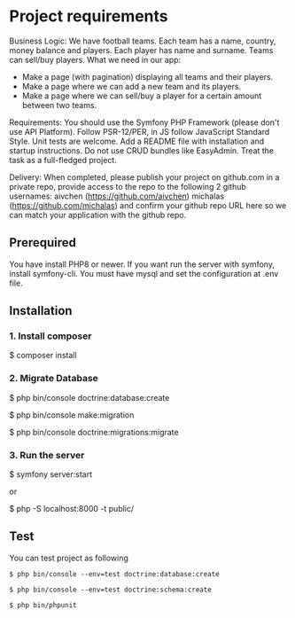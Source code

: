 # Project requirements

Business Logic:
We have football teams. Each team has a name, country, money balance and players.
Each player has name and surname.
Teams can sell/buy players.
What we need in our app:
- Make a page (with pagination) displaying all teams and their players.
- Make a page where we can add a new team and its players.
- Make a page where we can sell/buy a player for a certain amount between two teams.

Requirements:
You should use the Symfony PHP Framework (please don't use API Platform).
Follow PSR-12/PER, in JS follow JavaScript Standard Style.
Unit tests are welcome.
Add a README file with installation and startup instructions.
Do not use CRUD bundles like EasyAdmin.
Treat the task as a full-fledged project.

Delivery:
When completed, please publish your project on github.com in a private repo, provide access to the repo to the following 2 github usernames:
aivchen (https://github.com/aivchen)
michalas (https://github.com/michalas)
and confirm your github repo URL here so we can match your application with the github repo.

## Prerequired
You have install PHP8 or newer.
If you want run the server with symfony, install symfony-cli.
You must have mysql and set the configuration at .env file.

## Installation

### 1. Install composer

$ composer install

### 2. Migrate Database

$ php bin/console doctrine:database:create

$ php bin/console make:migration

$ php bin/console doctrine:migrations:migrate

### 3. Run the server

$ symfony server:start

or

$ php -S localhost:8000 -t public/

## Test 
You can test project as following
```
$ php bin/console --env=test doctrine:database:create

$ php bin/console --env=test doctrine:schema:create

$ php bin/phpunit
```